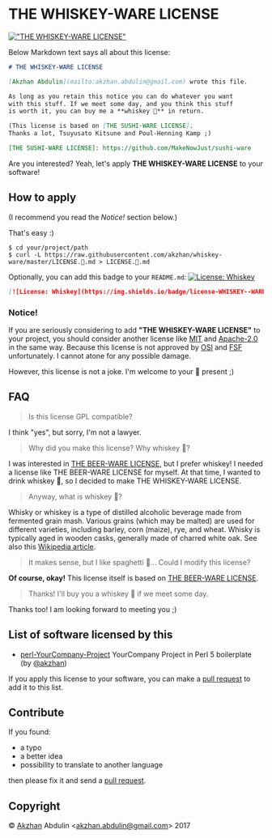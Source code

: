 # THE WHISKEY-WARE LICENSE

[!["THE WHISKEY-WARE LICENSE"](https://img.shields.io/badge/license-WHISKEY--WARE🥃-452f20.svg)](https://github.com/akzhan/whiskey-ware)

Below Markdown text says all about this license:

```markdown
# THE WHISKEY-WARE LICENSE

[Akzhan Abdulin](mailto:akzhan.abdulin@gmail.com) wrote this file.

As long as you retain this notice you can do whatever you want
with this stuff. If we meet some day, and you think this stuff
is worth it, you can buy me a **whiskey 🥃** in return.

(This license is based on [THE SUSHI-WARE LICENSE].
Thanks a lot, Tsuyusato Kitsune and Poul-Henning Kamp ;)

[THE SUSHI-WARE LICENSE]: https://github.com/MakeNowJust/sushi-ware
```

Are you interested? Yeah, let's apply **THE WHISKEY-WARE LICENSE** to your software!

## How to apply

(I recommend you read the *Notice!* section below.)

That's easy :)

```console
$ cd your/project/path
$ curl -L https://raw.githubusercontent.com/akzhan/whiskey-ware/master/LICENSE.🥃.md > LICENSE.🥃.md
```

Optionally, you can add this badge to your `README.md`: [![License: Whiskey](https://img.shields.io/badge/license-WHISKEY--WARE🥃-452f20.svg)](https://github.com/akzhan/whiskey-ware)

```markdown
[![License: Whiskey](https://img.shields.io/badge/license-WHISKEY--WARE🥃-452f20.svg)](https://github.com/akzhan/whiskey-ware)
```

### Notice!

If you are seriously considering to add **"THE WHISKEY-WARE LICENSE"** to your project, you should consider another license like [MIT] and [Apache-2.0] in the same way. Because this license is not approved by [OSI] and [FSF] unfortunately. I cannot atone for any possible damage.

However, this license is not a joke. I'm welcome to your 🥃 present ;)

[MIT]: https://opensource.org/licenses/MIT
[Apache-2.0]: https://opensource.org/licenses/Apache-2.0
[OSI]: https://opensource.org/
[FSF]: http://www.fsf.org/

## FAQ

> Is this license GPL compatible?

I think "yes", but sorry, I'm not a lawyer.

> Why did you make this license? Why whiskey 🥃?

I was interested in [THE BEER-WARE LICENSE], but I prefer whiskey! I needed a license like THE BEER-WARE LICENSE for myself. At that time, I wanted to drink whiskey 🥃, so I decided to make THE WHISKEY-WARE LICENSE.

[THE BEER-WARE LICENSE]: https://people.freebsd.org/~phk/

> Anyway, what is whiskey 🥃?

Whisky or whiskey is a type of distilled alcoholic beverage made from fermented grain mash. Various grains (which may be malted) are used for different varieties, including barley, corn (maize), rye, and wheat. Whisky is typically aged in wooden casks, generally made of charred white oak. See also this [Wikipedia article](https://en.wikipedia.org/wiki/Whisky).

> It makes sense, but I like spaghetti 🍝... Could I modify this license?

**Of course, okay!** This license itself is based on [THE BEER-WARE LICENSE].

> Thanks! I'll buy you a whiskey 🥃 if we meet some day.

Thanks too! I am looking forward to meeting you ;)

## List of software licensed by this

  - [perl-YourCompany-Project](https://github.com/akzhan/perl-YourCompany-Project) YourCompany Project in Perl 5 boilerplate (by [@akzhan])

If you apply this license to your software, you can make a [pull request] to add it to this list.

[pull request]: https://github.com/akzhan/whiskey-ware/pulls

[@akzhan]: https://github.com/akzhan

## Contribute

If you found:

  - a typo
  - a better idea
  - possibility to translate to another language

then please fix it and send a [pull request].

## Copyright

© [Akzhan][@akzhan] Abdulin  <<akzhan.abdulin@gmail.com>> 2017
